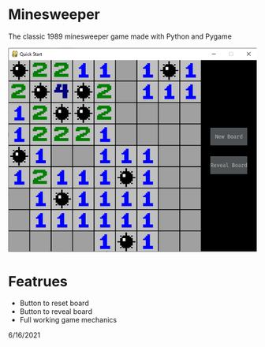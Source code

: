 # Minesweeper
The classic 1989 minesweeper game made with Python and Pygame

![](https://raw.githubusercontent.com/Adamv27/Minesweeper/master/images/minesweeper.PNG)

# Featrues
- Button to reset board
- Button to reveal board
- Full working game mechanics

6/16/2021
